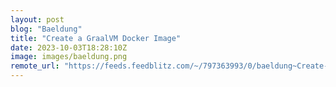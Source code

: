 ```yaml
---
layout: post
blog: "Baeldung"
title: "Create a GraalVM Docker Image"
date: 2023-10-03T18:28:10Z
image: images/baeldung.png
remote_url: "https://feeds.feedblitz.com/~/797363993/0/baeldung~Create-a-GraalVM-Docker-Image"
---
```

